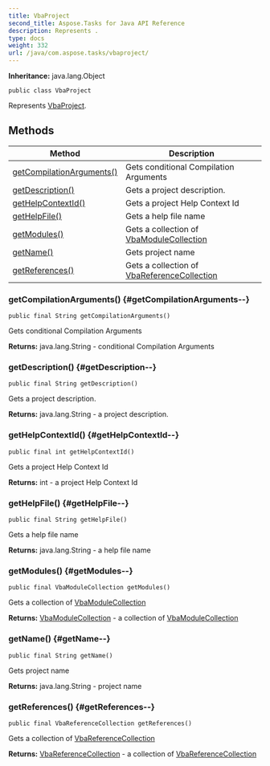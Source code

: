 ```yaml
---
title: VbaProject
second_title: Aspose.Tasks for Java API Reference
description: Represents .
type: docs
weight: 332
url: /java/com.aspose.tasks/vbaproject/
---
```


**Inheritance:**
java.lang.Object
```
public class VbaProject
```

Represents [VbaProject](../../com.aspose.tasks/vbaproject).
## Methods

| Method | Description |
| --- | --- |
| [getCompilationArguments()](#getCompilationArguments--) | Gets conditional Compilation Arguments |
| [getDescription()](#getDescription--) | Gets a project description. |
| [getHelpContextId()](#getHelpContextId--) | Gets a project Help Context Id |
| [getHelpFile()](#getHelpFile--) | Gets a help file name |
| [getModules()](#getModules--) | Gets a collection of [VbaModuleCollection](../../com.aspose.tasks/vbamodulecollection) |
| [getName()](#getName--) | Gets project name |
| [getReferences()](#getReferences--) | Gets a collection of [VbaReferenceCollection](../../com.aspose.tasks/vbareferencecollection) |
### getCompilationArguments() {#getCompilationArguments--}
```
public final String getCompilationArguments()
```


Gets conditional Compilation Arguments

**Returns:**
java.lang.String - conditional Compilation Arguments
### getDescription() {#getDescription--}
```
public final String getDescription()
```


Gets a project description.

**Returns:**
java.lang.String - a project description.
### getHelpContextId() {#getHelpContextId--}
```
public final int getHelpContextId()
```


Gets a project Help Context Id

**Returns:**
int - a project Help Context Id
### getHelpFile() {#getHelpFile--}
```
public final String getHelpFile()
```


Gets a help file name

**Returns:**
java.lang.String - a help file name
### getModules() {#getModules--}
```
public final VbaModuleCollection getModules()
```


Gets a collection of [VbaModuleCollection](../../com.aspose.tasks/vbamodulecollection)

**Returns:**
[VbaModuleCollection](../../com.aspose.tasks/vbamodulecollection) - a collection of [VbaModuleCollection](../../com.aspose.tasks/vbamodulecollection)
### getName() {#getName--}
```
public final String getName()
```


Gets project name

**Returns:**
java.lang.String - project name
### getReferences() {#getReferences--}
```
public final VbaReferenceCollection getReferences()
```


Gets a collection of [VbaReferenceCollection](../../com.aspose.tasks/vbareferencecollection)

**Returns:**
[VbaReferenceCollection](../../com.aspose.tasks/vbareferencecollection) - a collection of [VbaReferenceCollection](../../com.aspose.tasks/vbareferencecollection)
